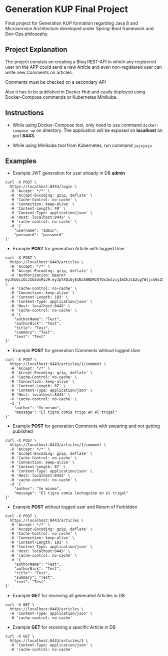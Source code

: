 # Generation KUP Final Project

Final project for Generation KUP formation regarding Java 8 and Microservice Architecture developed under Spring-Boot framework and Dev-Ops philosophy.

## Project Explanation

The project consists on creating a Blog REST-API in which any registered user on the APP could send a new Article and even non-registered user can write new Comments on articles.

Comments must be checked on a secondary API 

Also it has to be published in Docker Hub and easily deployed using Docker-Compose commands or Kubernetes Minikube.


## Instructions

* While using Docker-Compose tool, only need to use command ``docker-compose up`` on directory. The application will be exposed on **localhost** on port **8443**.

* While using Minikube tool from Kubernetes, run command ``jajajaja``

## Examples
* Example JWT generation for user already in DB **admin**

```
curl -X POST \
  https://localhost:8443/login \
  -H 'Accept: */*' \
  -H 'Accept-Encoding: gzip, deflate' \
  -H 'Cache-Control: no-cache' \
  -H 'Connection: keep-alive' \
  -H 'Content-Length: 49' \
  -H 'Content-Type: application/json' \
  -H 'Host: localhost:8443' \
  -H 'cache-control: no-cache' \
  -d '{
	"username": "admin",
	"password": "password"
}'
```
* Example **POST** for generation Article with logged User
```
curl -X POST \
  https://localhost:8443/articles \
  -H 'Accept: */*' \
  -H 'Accept-Encoding: gzip, deflate' \
  -H 'Authorization: Bearer  eyJhbGciOiJIUzUxMiJ9.eyJpYXQiOjE1NzA0NDMzOTQsImlzcyI6IkJsb2cgTWljcm9zZXJ2aWNlIiwic3ViIjoiYWRtaW4iLCJleHAiOjE1NzEzMDczOTR9.RxwcfAEs621inJjkhnxJx4QNeUAyHDqI0c2N1aQV8pinEMKlkxzxcs85ktDZq1Ia1s0r9OU0gx4zpogEpdvEAQ' \
  -H 'Cache-Control: no-cache' \
  -H 'Connection: keep-alive' \
  -H 'Content-Length: 103' \
  -H 'Content-Type: application/json' \
  -H 'Host: localhost:8443' \
  -H 'cache-control: no-cache' \
  -d '{
	"authorName": "Test",
	"authorNick": "Test",
	"title": "Test",
	"summary": "Test",
	"text": "Test"
}'
```
* Example **POST** for generation Comments without logged User
```
curl -X POST \
  https://localhost:8443/articles/1/comment \
  -H 'Accept: */*' \
  -H 'Accept-Encoding: gzip, deflate' \
  -H 'Cache-Control: no-cache' \
  -H 'Connection: keep-alive' \
  -H 'Content-Length: 87' \
  -H 'Content-Type: application/json' \
  -H 'Host: localhost:8443' \
  -H 'cache-control: no-cache' \
  -d '{
    "author": "Yo mismo",
    "message": "El tigre comía trigo en el trigal"
}'
```
* Example **POST** for generation Comments with swearing and not getting published
```
curl -X POST \
  https://localhost:8443/articles/1/comment \
  -H 'Accept: */*' \
  -H 'Accept-Encoding: gzip, deflate' \
  -H 'Cache-Control: no-cache' \
  -H 'Connection: keep-alive' \
  -H 'Content-Length: 87' \
  -H 'Content-Type: application/json' \
  -H 'Host: localhost:8443' \
  -H 'cache-control: no-cache' \
  -d '{
    "author": "Yo mismo",
    "message": "El tigre comía lechuguino en el trigal"
}'
```
* Example **POST** without logged user and Return of Forbidden
```
curl -X POST \
  https://localhost:8443/articles \
  -H 'Accept: */*' \
  -H 'Accept-Encoding: gzip, deflate' \
  -H 'Cache-Control: no-cache' \
  -H 'Connection: keep-alive' \
  -H 'Content-Length: 103' \
  -H 'Content-Type: application/json' \
  -H 'Host: localhost:8443' \
  -H 'cache-control: no-cache' \
  -d '{
	"authorName": "Test",
	"authorNick": "Test",
	"title": "Test",
	"summary": "Test",
	"text": "Test"
}'
```
* Example **GET** for receiving all generated Articles in DB
```
curl -X GET \
  https://localhost:8443/articles \
  -H 'Content-Type: application/json' \
  -H 'cache-control: no-cache'
```
* Example **GET** for receiving a specific Article in DB
```
curl -X GET \
  https://localhost:8443/articles/1 \
  -H 'Content-Type: application/json' \
  -H 'cache-control: no-cache'
```
